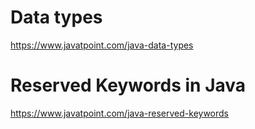 # Data types
https://www.javatpoint.com/java-data-types

# Reserved Keywords in Java

https://www.javatpoint.com/java-reserved-keywords
